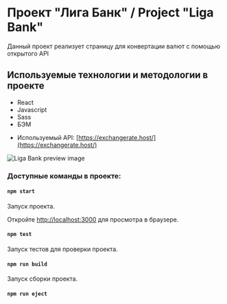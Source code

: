 # Проект "Лига Банк" / Project "Liga Bank"

Данный проект реализует страницу для конвертации валют с помощью открытого API

## Используемые технологии и методологии в проекте

* React
* Javascript
* Sass
* БЭМ

- Используемый API: [https://exchangerate.host/](https://exchangerate.host/)

![Liga Bank preview image](shorturl.at/xAV03)

### Доступные команды в проекте:

#### `npm start`

Запуск проекта.

Откройте [http://localhost:3000](http://localhost:3000) для просмотра в браузере.

#### `npm test`

Запуск тестов для проверки проекта.

#### `npm run build`

Запуск сборки проекта.

#### `npm run eject`
